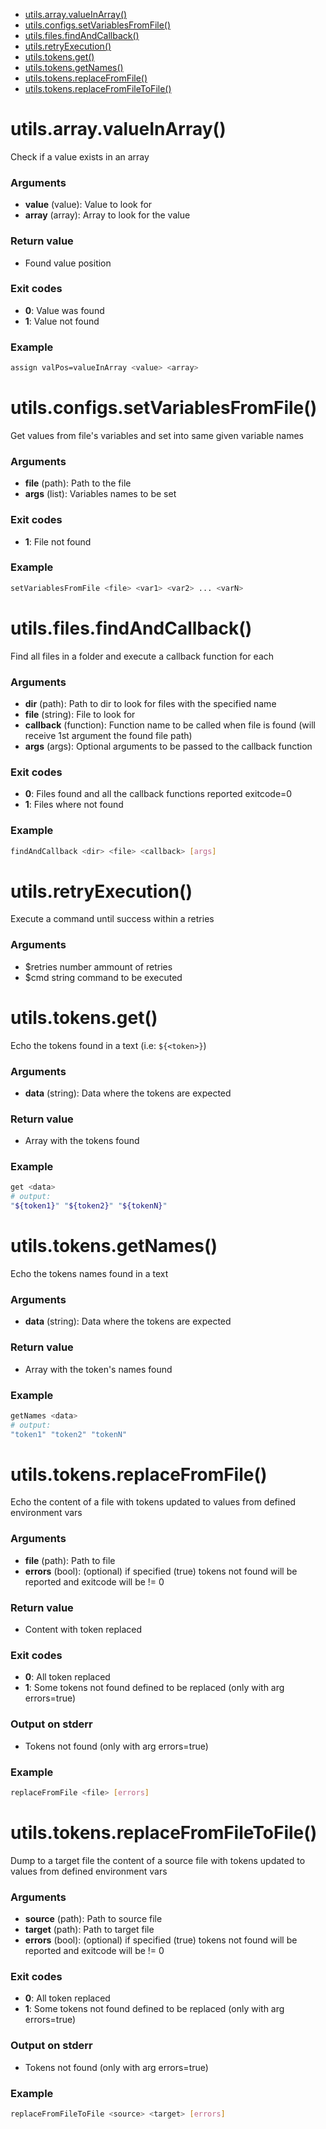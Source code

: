 * [utils.array.valueInArray()](#utilsarrayvalueinarray)
* [utils.configs.setVariablesFromFile()](#utilsconfigssetvariablesfromfile)
* [utils.files.findAndCallback()](#utilsfilesfindandcallback)
* [utils.retryExecution()](#utilsretryexecution)
* [utils.tokens.get()](#utilstokensget)
* [utils.tokens.getNames()](#utilstokensgetnames)
* [utils.tokens.replaceFromFile()](#utilstokensreplacefromfile)
* [utils.tokens.replaceFromFileToFile()](#utilstokensreplacefromfiletofile)



# utils.array.valueInArray()

Check if a value exists in an array

### Arguments

* **value** (value): Value to look for
* **array** (array): Array to look for the value

### Return value

* Found value position

### Exit codes

* **0**: Value was found
* **1**: Value not found

### Example

```bash
assign valPos=valueInArray <value> <array>
```




# utils.configs.setVariablesFromFile()

Get values from file's variables and set into same given variable names

### Arguments

* **file** (path): Path to the file
* **args** (list): Variables names to be set

### Exit codes

* **1**: File not found

### Example

```bash
setVariablesFromFile <file> <var1> <var2> ... <varN>
```




# utils.files.findAndCallback()

Find all files in a folder and execute a callback function for each

### Arguments

* **dir** (path): Path to dir to look for files with the specified name
* **file** (string): File to look for
* **callback** (function): Function name to be called when file is found (will receive 1st argument the found file path)
* **args** (args): Optional arguments to be passed to the callback function

### Exit codes

* **0**: Files found and all the callback functions reported exitcode=0
* **1**: Files where not found

### Example

```bash
findAndCallback <dir> <file> <callback> [args]
```




# utils.retryExecution()

Execute a command until success within a retries

### Arguments

* $retries number ammount of retries
* $cmd string command to be executed




# utils.tokens.get()

Echo the tokens found in a text (i.e: `${<token>}`)

### Arguments

* **data** (string): Data where the tokens are expected

### Return value

* Array with the tokens found

### Example

```bash
get <data>
# output:
"${token1}" "${token2}" "${tokenN}"
```

# utils.tokens.getNames()

Echo the tokens names found in a text

### Arguments

* **data** (string): Data where the tokens are expected

### Return value

* Array with the token's names found

### Example

```bash
getNames <data>
# output:
"token1" "token2" "tokenN"
```

# utils.tokens.replaceFromFile()

Echo the content of a file with tokens updated to values from defined environment vars

### Arguments

* **file** (path): Path to file
* **errors** (bool): (optional) if specified (true) tokens not found will be reported and exitcode will be != 0

### Return value

* Content with token replaced

### Exit codes

* **0**: All token replaced
* **1**: Some tokens not found defined to be replaced (only with arg errors=true)

### Output on stderr

* Tokens not found (only with arg errors=true)

### Example

```bash
replaceFromFile <file> [errors]
```

# utils.tokens.replaceFromFileToFile()

Dump to a target file the content of a source file with tokens updated to values from defined environment vars

### Arguments

* **source** (path): Path to source file
* **target** (path): Path to target file
* **errors** (bool): (optional) if specified (true) tokens not found will be reported and exitcode will be != 0

### Exit codes

* **0**: All token replaced
* **1**: Some tokens not found defined to be replaced (only with arg errors=true)

### Output on stderr

* Tokens not found (only with arg errors=true)

### Example

```bash
replaceFromFileToFile <source> <target> [errors]
```

